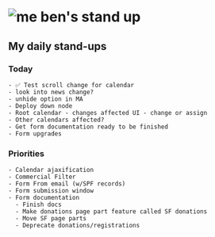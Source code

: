 # ![me](https://avatars2.githubusercontent.com/u/5232044?s=50&v=4) ben's stand up

## My daily stand-ups

### Today

    - ✅ Test scroll change for calendar
    - look into news change?
    - unhide option in MA
    - Deploy down node
    - Root calendar - changes affected UI - change or assign
    - Other calendars affected?
    - Get form documentation ready to be finished
    - Form upgrades

 
### Priorities 

    - Calendar ajaxification
    - Commercial Filter
    - Form From email (w/SPF records)
    - Form submission window
    - Form documentation
      - Finish docs
      - Make donations page part feature called SF donations
      - Move SF page parts
      - Deprecate donations/registrations
      
